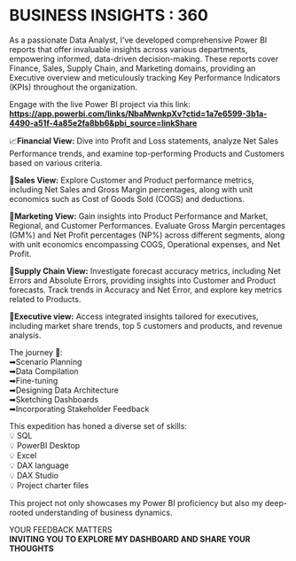 <h1> BUSINESS INSIGHTS : 360 </h1>

As a passionate Data Analyst, I've developed comprehensive Power BI reports that offer invaluable insights across various departments, empowering informed, data-driven decision-making. These reports cover Finance, Sales, Supply Chain, and Marketing domains, providing an Executive overview and meticulously tracking Key Performance Indicators (KPIs) throughout the organization.

Engage with the live Power BI project via this link:  **https://app.powerbi.com/links/NbaMwnkpXv?ctid=1a7e6599-3b1a-4490-a51f-4a85e2fa8bb6&pbi_source=linkShare**

📈**Financial View:**
Dive into Profit and Loss statements, analyze Net Sales Performance trends, and examine top-performing Products and Customers based on various criteria.

💼**Sales View:**
Explore Customer and Product performance metrics, including Net Sales and Gross Margin percentages, along with unit economics such as Cost of Goods Sold (COGS) and deductions.

📣**Marketing View:**
Gain insights into Product Performance and Market, Regional, and Customer Performances. Evaluate Gross Margin percentages (GM%) and Net Profit percentages (NP%) across different segments, along with unit economics encompassing COGS, Operational expenses, and Net Profit.

🚚**Supply Chain View:**
Investigate forecast accuracy metrics, including Net Errors and Absolute Errors, providing insights into Customer and Product forecasts. Track trends in Accuracy and Net Error, and explore key metrics related to Products.

🤵**Executive view:**
Access integrated insights tailored for executives, including market share trends, top 5 customers and products, and revenue analysis.

The journey 🚀:  
➡Scenario Planning  
➡Data Compilation  
➡Fine-tuning  
➡Designing Data Architecture  
➡Sketching Dashboards  
➡Incorporating Stakeholder Feedback  

This expedition has honed a diverse set of skills:  
💡 SQL  
💡 PowerBI Desktop  
💡 Excel  
💡 DAX language  
💡 DAX Studio  
💡 Project charter files

This project not only showcases my Power BI proficiency but also my deep-rooted understanding of business dynamics.

YOUR FEEDBACK MATTERS  
**INVITING YOU TO EXPLORE MY DASHBOARD AND SHARE YOUR THOUGHTS**
